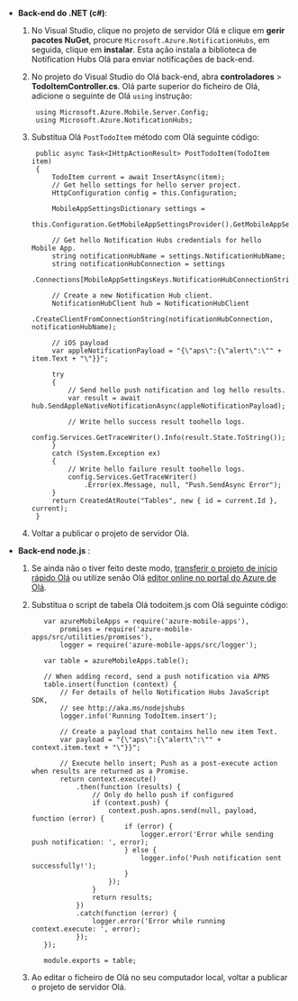 
* **Back-end do .NET (c#)**:      
  
  1. No Visual Studio, clique no projeto de servidor Olá e clique em **gerir pacotes NuGet**, procure `Microsoft.Azure.NotificationHubs`, em seguida, clique em **instalar**. Esta ação instala a biblioteca de Notification Hubs Olá para enviar notificações de back-end.
  2. No projeto do Visual Studio do Olá back-end, abra **controladores** > **TodoItemController.cs**. Olá parte superior do ficheiro de Olá, adicione o seguinte de Olá `using` instrução:
     
          using Microsoft.Azure.Mobile.Server.Config;
          using Microsoft.Azure.NotificationHubs;

    3. Substitua Olá `PostTodoItem` método com Olá seguinte código:  

            public async Task<IHttpActionResult> PostTodoItem(TodoItem item)
            {
                TodoItem current = await InsertAsync(item);
                // Get hello settings for hello server project.
                HttpConfiguration config = this.Configuration;

                MobileAppSettingsDictionary settings = 
                    this.Configuration.GetMobileAppSettingsProvider().GetMobileAppSettings();

                // Get hello Notification Hubs credentials for hello Mobile App.
                string notificationHubName = settings.NotificationHubName;
                string notificationHubConnection = settings
                    .Connections[MobileAppSettingsKeys.NotificationHubConnectionString].ConnectionString;

                // Create a new Notification Hub client.
                NotificationHubClient hub = NotificationHubClient
                .CreateClientFromConnectionString(notificationHubConnection, notificationHubName);

                // iOS payload
                var appleNotificationPayload = "{\"aps\":{\"alert\":\"" + item.Text + "\"}}";

                try
                {
                    // Send hello push notification and log hello results.
                    var result = await hub.SendAppleNativeNotificationAsync(appleNotificationPayload);

                    // Write hello success result toohello logs.
                    config.Services.GetTraceWriter().Info(result.State.ToString());
                }
                catch (System.Exception ex)
                {
                    // Write hello failure result toohello logs.
                    config.Services.GetTraceWriter()
                        .Error(ex.Message, null, "Push.SendAsync Error");
                }
                return CreatedAtRoute("Tables", new { id = current.Id }, current);
            }

    4. Voltar a publicar o projeto de servidor Olá.

* **Back-end node.js** : 
  
  1. Se ainda não o tiver feito deste modo, [transferir o projeto de início rápido Olá](../articles/app-service-mobile/app-service-mobile-node-backend-how-to-use-server-sdk.md#download-quickstart) ou utilize senão Olá [editor online no portal do Azure de Olá](../articles/app-service-mobile/app-service-mobile-node-backend-how-to-use-server-sdk.md#online-editor).    
  2. Substitua o script de tabela Olá todoitem.js com Olá seguinte código:

            var azureMobileApps = require('azure-mobile-apps'),
                promises = require('azure-mobile-apps/src/utilities/promises'),
                logger = require('azure-mobile-apps/src/logger');

            var table = azureMobileApps.table();

            // When adding record, send a push notification via APNS
            table.insert(function (context) {
                // For details of hello Notification Hubs JavaScript SDK, 
                // see http://aka.ms/nodejshubs
                logger.info('Running TodoItem.insert');

                // Create a payload that contains hello new item Text.
                var payload = "{\"aps\":{\"alert\":\"" + context.item.text + "\"}}";

                // Execute hello insert; Push as a post-execute action when results are returned as a Promise.
                return context.execute()
                    .then(function (results) {
                        // Only do hello push if configured
                        if (context.push) {
                            context.push.apns.send(null, payload, function (error) {
                                if (error) {
                                    logger.error('Error while sending push notification: ', error);
                                } else {
                                    logger.info('Push notification sent successfully!');
                                }
                            });
                        }
                        return results;
                    })
                    .catch(function (error) {
                        logger.error('Error while running context.execute: ', error);
                    });
            });

            module.exports = table;

    2. Ao editar o ficheiro de Olá no seu computador local, voltar a publicar o projeto de servidor Olá.
